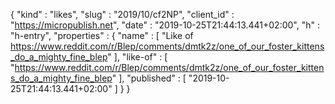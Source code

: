 {
  "kind" : "likes",
  "slug" : "2019/10/cf2NP",
  "client_id" : "https://micropublish.net",
  "date" : "2019-10-25T21:44:13.441+02:00",
  "h" : "h-entry",
  "properties" : {
    "name" : [ "Like of https://www.reddit.com/r/Blep/comments/dmtk2z/one_of_our_foster_kittens_do_a_mighty_fine_blep" ],
    "like-of" : [ "https://www.reddit.com/r/Blep/comments/dmtk2z/one_of_our_foster_kittens_do_a_mighty_fine_blep" ],
    "published" : [ "2019-10-25T21:44:13.441+02:00" ]
  }
}
